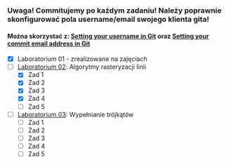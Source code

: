 

### Uwaga! Commitujemy po każdym zadaniu! Należy poprawnie skonfigurować pola username/email swojego klienta gita! 
#### Można skorzystać z: [Setting your username in Git](https://help.github.com/en/github/using-git/setting-your-username-in-git) oraz [Setting your commit email address in Git](https://help.github.com/en/github/setting-up-and-managing-your-github-user-account/setting-your-commit-email-address#setting-your-commit-email-address-in-git)

- [x] Laboratorium 01 - zrealizowane na zajęciach 
- [ ] [Laboratorium 02](LAB02.md): Algorytmy rasteryzacji linii
    - [X] Zad 1
    - [X] Zad 2
    - [X] Zad 3
    - [X] Zad 4
    - [ ] Zad 5
- [ ] [Laboratorium 03](LAB03.md): Wypełnianie trójkątów
    - [ ] Zad 1
    - [ ] Zad 2
    - [ ] Zad 3
    - [ ] Zad 4
    - [ ] Zad 5

